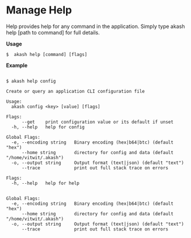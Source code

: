 # Manage Help

Help provides help for any command in the application.
Simply type akash help [path to command] for full details.

**Usage**

```shell
$  akash help [command] [flags]
```

**Example**

```shell

$ akash help config

Create or query an application CLI configuration file

Usage:
  akash config <key> [value] [flags]

Flags:
      --get    print configuration value or its default if unset
  -h, --help   help for config

Global Flags:
  -e, --encoding string   Binary encoding (hex|b64|btc) (default "hex")
      --home string       directory for config and data (default "/home/vitwit/.akash")
  -o, --output string     Output format (text|json) (default "text")
      --trace             print out full stack trace on errors

```

```text
Flags:
  -h, --help   help for help


Global Flags:
  -e, --encoding string   Binary encoding (hex|b64|btc) (default "hex")
      --home string       directory for config and data (default "/home/vitwit/.akash")
  -o, --output string     Output format (text|json) (default "text")
      --trace             print out full stack trace on errors

```